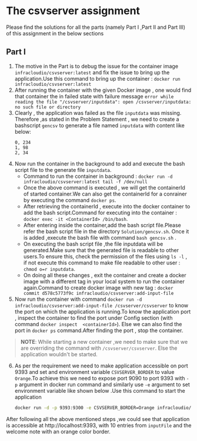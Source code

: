 # The csvserver assignment

Please find the solutions for all the parts (namely Part I ,Part II and Part III) of this assignment in the below sections


## Part I
  1. The motive in the Part is to debug the issue for the container image `infracloudio/csvserver:latest` and fix the issue to bring up the application.Use this command to bring up the container : `docker run infracloudio/csvserver:latest`
  2. After running the container with the given Docker image , one would find that container the in failed state with failure message `error while reading the file "/csvserver/inputdata": open /csvserver/inputdata: no such file or directory` 
  3. Clearly , the application was failed as the file `inputdata` was missing. Therefore ,as stated in the Problem Statement , we need to create a bashscript `gencsv` to generate a file named `inputdata` with content like below:
     ```csv
     0, 234
     1, 98
     2, 34
     ```
  4. Now run the container in the background to add and execute the bash script file to the generate file `inputdata`.
     - Command to run the container in background : `docker run -d infracloudio/csvserver:latest tail -f /dev/null`
     - Once the above command is executed , we will get the containerId of started container.We can also get the containerId for a conrainer by executing the command `docker ps`.
     - After retrieving the containerId , execute into the docker container to add the bash script.Command for executing into the container : `docker exec -it <ContainerId> /bin/bash`.
     - After entering inside the container,add the bash script file.Please refer the bash script file in the directory `Solution/gencsv.sh`. Once it is added ,execute the bash file with command `bash gencsv.sh` .
     - On executing the bash script file ,the file inputdata will be generated.Make sure that the generated file is readable to other users.To ensure this, check the permission of the files using `ls -l` , if not execute this command to make file readable to other user : `chmod o=r inputdata`.
     - On doing all these changes , exit the container and create a docker image with a different tag in your local system to run the container again.Command to create docker image with new tag : `docker commit d578c5773f9c infracloudio/csvserver:add-input-file`
  5. Now run the container with command `docker run -d infracloudio/csvserver:add-input-file /csvserver/csvserver` to know the port on which the application is running.To know the application port , inspect the container to find the port under Config section (with command `docker inspect  <containerId>`). Else we can also find the port in `docker ps` command.After finding the port , stop the container.
  > **NOTE**: While starting a new container ,we need to make sure that we are overriding the command with `/csvserver/csvserver`. Else the application wouldn't be started.
  6. As per the requirement we need to make application accessible on port 9393 and set and environment variable `CSVSERVER_BORDER` to value `Orange`.To achieve this we need to expose port 9090 to port 9393 with `-p` argument in docker run command and similarly use `-e` argument to set environment variable like shown below .Use this command to start the application
     ```sh
     docker run -d -p 9393:9300 -e CSVSERVER_BORDER=Orange infracloudio/csvserver:add-input-file /csvserver/csvserver
     ```
After following all the above mentioned steps ,we could see that application is accessible at http://localhost:9393, with 10 entries from `inputFile` and the welcome note with an orange color border.